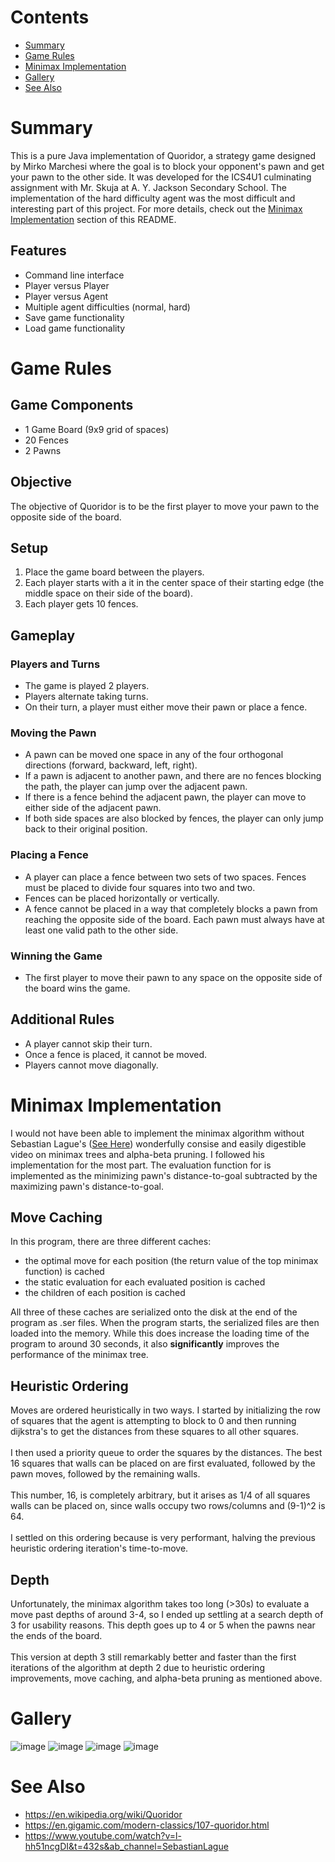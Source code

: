 # Contents
- [Summary](#summary)
- [Game Rules](#game-rules)
- [Minimax Implementation](#minimax-implementation)
- [Gallery](#gallery)
- [See Also](#see-also)

# Summary
This is a pure Java implementation of Quoridor, a strategy game designed by Mirko Marchesi where the goal is to block your opponent's pawn and get your pawn to the other side. It was developed for the ICS4U1 culminating assignment with Mr. Skuja at A. Y. Jackson Secondary School. The implementation of the hard difficulty agent was the most difficult and interesting part of this project. For more details, check out the [Minimax Implementation](#minimax_implementation) section of this README.

## Features
- Command line interface
- Player versus Player
- Player versus Agent
- Multiple agent difficulties (normal, hard)
- Save game functionality
- Load game functionality

# Game Rules
## Game Components
- 1 Game Board (9x9 grid of spaces)
- 20 Fences
- 2 Pawns

## Objective
The objective of Quoridor is to be the first player to move your pawn to the opposite side of the board.

## Setup
1. Place the game board between the players.
2. Each player starts with a it in the center space of their starting edge (the middle space on their side of the board).
3. Each player gets 10 fences.

## Gameplay
### Players and Turns
- The game is played 2 players.
- Players alternate taking turns.
- On their turn, a player must either move their pawn or place a fence.

### Moving the Pawn
- A pawn can be moved one space in any of the four orthogonal directions (forward, backward, left, right).
- If a pawn is adjacent to another pawn, and there are no fences blocking the path, the player can jump over the adjacent pawn.
- If there is a fence behind the adjacent pawn, the player can move to either side of the adjacent pawn.
- If both side spaces are also blocked by fences, the player can only jump back to their original position.

### Placing a Fence
- A player can place a fence between two sets of two spaces. Fences must be placed to divide four squares into two and two.
- Fences can be placed horizontally or vertically.
- A fence cannot be placed in a way that completely blocks a pawn from reaching the opposite side of the board. Each pawn must always have at least one valid path to the other side.

### Winning the Game
- The first player to move their pawn to any space on the opposite side of the board wins the game.

## Additional Rules
- A player cannot skip their turn.
- Once a fence is placed, it cannot be moved.
- Players cannot move diagonally.

# Minimax Implementation
I would not have been able to implement the minimax algorithm without Sebastian Lague's ([See Here](#see-also)) wonderfully consise and easily digestible video on minimax trees and alpha-beta pruning. I followed his implementation for the most part. The evaluation function for is implemented as the minimizing pawn's distance-to-goal subtracted by the maximizing pawn's distance-to-goal.

## Move Caching
In this program, there are three different caches:

- the optimal move for each position (the return value of the top minimax function) is cached
- the static evaluation for each evaluated position is cached
- the children of each position is cached

All three of these caches are serialized onto the disk at the end of the program as .ser files. When the program starts, the serialized files are then loaded into the memory. While this does increase the loading time of the program to around 30 seconds, it also **significantly** improves the performance of the minimax tree.

## Heuristic Ordering
Moves are ordered heuristically in two ways. I started by initializing the row of squares that the agent is attempting to block to 0 and then running dijkstra's to get the distances from these squares to all other squares.\
\
I then used a priority queue to order the squares by the distances. The best 16 squares that walls can be placed on are first evaluated, followed by the pawn moves, followed by the remaining walls.\
\
This number, 16, is completely arbitrary, but it arises as 1/4 of all squares walls can be placed on, since walls occupy two rows/columns and (9-1)^2 is 64.\
\
I settled on this ordering because is very performant, halving the previous heuristic ordering iteration's time-to-move.

## Depth
Unfortunately, the minimax algorithm takes too long (>30s) to evaluate a move past depths of around 3-4, so I ended up settling at a search depth of 3 for usability reasons. This depth goes up to 4 or 5 when the pawns near the ends of the board.\
\
This version at depth 3 still remarkably better and faster than the first iterations of the algorithm at depth 2 due to heuristic ordering improvements, move caching, and alpha-beta pruning as mentioned above.

# Gallery
![image](https://github.com/aicheye/Quoridor/assets/55955758/164ccdd1-816e-4cd3-b896-a3e085186b91)
![image](https://github.com/aicheye/Quoridor/assets/55955758/6b987950-8808-4d67-9ef9-f8d736228b02)
![image](https://github.com/aicheye/Quoridor/assets/55955758/37e4e521-a3d5-43a0-81f1-32216eeb3449)
![image](https://github.com/aicheye/Quoridor/assets/55955758/dab837aa-2312-4467-89d7-62d42379e097)

# See Also
- https://en.wikipedia.org/wiki/Quoridor
- https://en.gigamic.com/modern-classics/107-quoridor.html
- https://www.youtube.com/watch?v=l-hh51ncgDI&t=432s&ab_channel=SebastianLague
